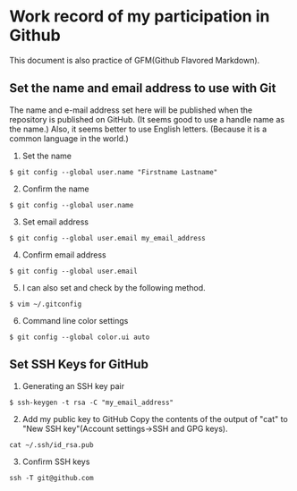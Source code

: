 # Work record of my participation in Github 
This document is also practice of GFM(Github Flavored Markdown).
## Set the name and email address to use with Git
The name and e-mail address set here will be published when the repository is published on GitHub.
(It seems good to use a handle name as the name.)
Also, it seems better to use English letters. (Because it is a common language in the world.) 
1. Set the name
```console
$ git config --global user.name "Firstname Lastname"
```

2. Confirm the name
```console
$ git config --global user.name
```

3. Set email address
```console
$ git config --global user.email my_email_address
```

4. Confirm email address
```console
$ git config --global user.email
```

5. I can also set and check by the following method.
```console
$ vim ~/.gitconfig
```

6. Command line color settings
```console
$ git config --global color.ui auto
```

## Set SSH Keys for GitHub
1. Generating an SSH key pair
```console
$ ssh-keygen -t rsa -C "my_email_address"
```

2. Add my public key to GitHub
Copy the contents of the output of "cat" to "New SSH key"(Account settings->SSH and GPG keys).
```console
cat ~/.ssh/id_rsa.pub
```

3. Confirm SSH keys
```console
ssh -T git@github.com
```
